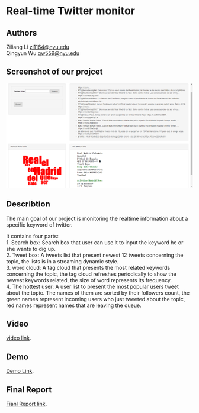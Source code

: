 # Real-time Twitter monitor

## Authors
Ziliang Li zl1164@nyu.edu<br>Qingyun Wu qw559@nyu.edu

## Screenshot of our projcet
![image](https://raw.githubusercontent.com/nyu-cs6313-fall2015/Group-8/gh-pages/pic.png)


## Describtion
The main goal of our project is monitoring the realtime information about a specific keyword of twitter.

It contains four parts:<br>1. Search box: Search box that user can use it to input the keyword he or she wants to dig up.<br>2. Tweet box: A tweets list that present newest 12 tweets concerning the topic, the lists is in a streaming dynamic style.<br>3. word cloud: A tag cloud that presents the most related keywords concerning the topic, the tag cloud refreshes periodically to show the newest keywords related, the size of word represents its frequency.<br>4. The hottest user: A user list to present the most popular users tweet about the topic. The names of them are sorted by their followers count, the green names represent incoming users who just tweeted about the topic, red names represent names that are leaving the queue.

## Video
<a href="https://vimeo.com/149690745">video link</a>.

## Demo
<a href="http://afternoon-shelf-9034.herokuapp.com/">Demo Link</a>.

## Final Report
<a href="https://drive.google.com/file/d/0Bx5ze8TfKw-rSnV3ZEJtZW81SFU/view?usp=sharing">Fianl Report link</a>.
